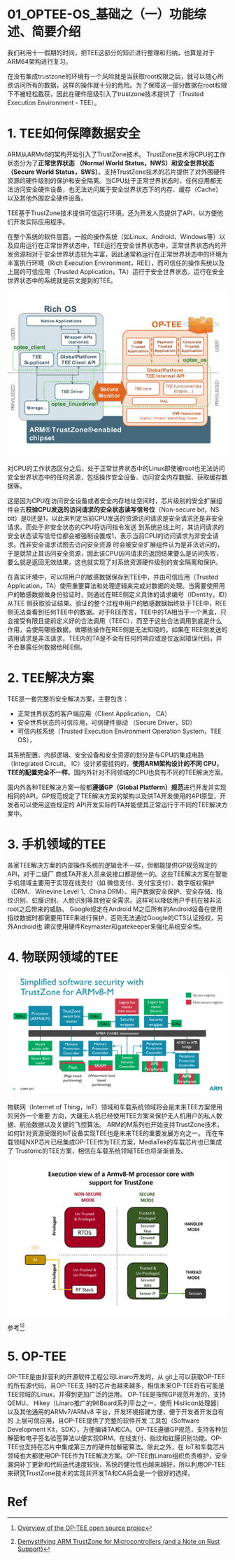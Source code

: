 # 01_OPTEE-OS_基础之（一）功能综述、简要介绍

我们利用十一假期的时间，把TEE这部分的知识进行整理和归纳，也算是对于ARM64架构进行复习。

在没有集成trustzone的环境有一个风险就是当获取root权限之后，就可以随心所欲访问所有的数据，这样的操作就十分的危险。为了保障这一部分数据在root权限下不被轻松截获，因此在硬件层级引入了trustzone技术提供了（Trusted Execution Environment - TEE）。

# 1. TEE如何保障数据安全
ARM从ARMv6的架构开始引入了TrustZone技术。 TrustZone技术将CPU的工作状态分为了**正常世界状态 （Normal World Status，NWS）和安全世界状态 （Secure World Status，SWS）**。支持TrustZone技术的芯片提供了对外围硬件资源的硬件级别的保护和安全隔离。当CPU处于正常世界状态时，任何应用都无法访问安全硬件设备，也无法访问属于安全世界状态下的内存、缓存（Cache）以及其他外围安全硬件设备。

TEE基于TrustZone技术提供可信运行环境，还为开发人员提供了API，以方便他们开发实际应用程序。

在整个系统的软件层面，一般的操作系统（如Linux、Android、Windows等）以及应用运行在正常世界状态中，TEE运行在安全世界状态中，正常世界状态内的开发资源相对于安全世界状态较为丰富，因此通常称运行在正常世界状态中的环境为丰富执行环境（Rich Execution Environment，REE），而可信任的操作系统以及上层的可信应用（Trusted Application，TA）运行于安全世界状态，运行在安全世界状态中的系统就是前文提到的TEE。

![](https://raw.githubusercontent.com/carloscn/images/main/typora20221001094600.png)

对CPU的工作状态区分之后，处于正常世界状态中的Linux即使被root也无法访问安全世界状态中的任何资源，包括操作安全设备、访问安全内存数据、获取缓存数据等。

这是因为CPU在访问安全设备或者安全内存地址空间时，芯片级别的安全扩展组件会去**校验CPU发送的访问请求的安全状态读写信号位**（Non-secure bit，NS bit）是0还是1，以此来判定当前CPU发送的资源访问请求是安全请求还是非安全请求。而处于非安全状态的CPU将访问指令发送 到系统总线上时，其访问请求的安全状态读写信号位都会被强制设置成1，表示当前CPU的访问请求为非安全请求。而非安全请求试图去访问安全资源 时会被安全扩展组件认为是非法访问的，于是就禁止其访问安全资源，因此该CPU访问请求的返回结果要么是访问失败，要么就是返回无效结果，这也就实现了对系统资源硬件级别的安全隔离和保护。

在真实环境中，可以将用户的敏感数据保存到TEE中，并由可信应用（Trusted Application，TA）使用重要算法和处理逻辑来完成对数据的处理。当需要使用用户的敏感数据做身份验证时，则通过在REE侧定义具体的请求编号（IDentity，ID）从TEE 侧获取验证结果。验证的整个过程中用户的敏感数据始终处于TEE中，REE侧无法查看到任何TEE中的数据。对于REE而言，TEE中的TA相当于一个黑盒，只会接受有限且提前定义好的合法调用（TEEC），而至于这些合法调用到底是什么作用，会使用哪些数据，做哪些操作在REE侧是无法知晓的。如果在 REE侧发送的调用请求是非法请求，TEE内的TA是不会有任何的响应或是仅返回错误代码，并不会暴露任何数据给REE侧。

# 2. TEE解决方案

TEE是一套完整的安全解决方案，主要包含：
* 正常世界状态的客户端应用（Client Application， CA）
* 安全世界状态的可信应用，可信硬件驱动 （Secure Driver，SD）
* 可信内核系统（Trusted Execution Environment Operation System，TEE OS），
 
其系统配置、内部逻辑、安全设备和安全资源的划分是与CPU的集成电路（Integrated Circuit， IC）设计紧密挂钩的，**使用ARM架构设计的不同 CPU，TEE的配置完全不一样**。国内外针对不同领域的CPU也具有不同的TEE解决方案。

国内外各种TEE解决方案一般都**遵循GP（Global Platform）规范**进行开发并实现相同的API。GP规范规定了TEE解决方案的架构以及供TA开发使用的API原型，开发者可以使用这些规定的 API开发实际的TA并能使其正常运行于不同的TEE解决方案中。

# 3. 手机领域的TEE

各家TEE解决方案的内部操作系统的逻辑会不一样，但都能提供GP规范规定的API，对于二级厂 商或TA开发人员来说接口都是统一的。这些TEE解决方案在智能手机领域主要用于实现在线支付（如 微信支付、支付宝支付）、数字版权保护（DRM、 Winevine Level 1、China DRM）、用户数据安全保护、安全存储、指纹识别、虹膜识别、人脸识别等其他安全需求。这样可以降低用户手机在被非法 root之后带来的威胁。 Google规定在Android M之后所有的Android设备在使用指纹数据时都需要用TEE来进行保护，否则无法通过Google的CTS认证授权，另外Android也 建议使用硬件Keymaster和gatekeeper来强化系统安全性。

# 4. 物联网领域的TEE

![](https://raw.githubusercontent.com/carloscn/images/main/typora20221001100701.png)

物联网（Internet of Thing，IoT）领域和车载系统领域将会是未来TEE方案使用的另外一个重要 方向，大疆无人机已经使用TEE方案来保护无人机用户的私人数据、航拍数据以及关键的飞控算法。 ARM的M系列也开始支持TrustZone技术，如何针对资源受限的IoT设备实现TEE也是未来TEE的重要发展方向之一。 而在车载领域NXP芯片已经集成OP-TEE作为TEE方案，MediaTek的车载芯片也已集成了 Trustonic的TEE方案，相信在车载系统领域TEE也将渐渐普及。

![](https://raw.githubusercontent.com/carloscn/images/main/typora20221001100645.png)

参考[^1][^2]
# 5. OP-TEE

OP-TEE是由非营利的开源软件工程公司Linaro开发的，从 git上可以获取OP-TEE的所有源代码，且OP-TEE支 持的芯片也越来越多，相信未来OP-TEE将有可能是TEE领域的Linux，并得到更加广泛的运用。 OP-TEE是按照GP规范开发的，支持QEMU、 Hikey（Linaro推广的96Board系列平台之一，使用 Hisilicon处理器）以及其他通用的ARMv7/ARMv8 平台，开发环境搭建方便，便于开发者开发自有的 上层可信应用，且OP-TEE提供了完整的软件开发 工具包（Software Development Kit，SDK），方便编译TA和CA。OP-TEE遵循GP规范，支持各种加解密和电子签名验签算法以便实现DRM、在线支付、指纹和虹膜识别功能。OP-TEE也支持在芯片中集成第三方的硬件加解密算法。除此之外，在 IoT和车载芯片领域也大都使用OP-TEE作为TEE解决方案。OP-TEE由Linaro组织负责维护，安全漏洞补丁更新和代码迭代速度较快，系统的健壮性也越来越好，所以利用OP-TEE来研究TrustZone技术的实现并开发TA和CA将会是一个很好的选择。

# Ref
[^1]:[Overview of the OP-TEE open source projec](https://wiki.stmicroelectronics.cn/stm32mpu/wiki/OP-TEE_overview)
[^2]:[Demystifying ARM TrustZone for Microcontrollers (and a Note on Rust Support)](https://medium.com/swlh/demystifying-arm-trustzone-for-microcontrollers-and-a-note-on-rust-support-54efc62c290)